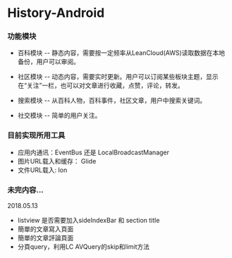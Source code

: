 # History-Android

### 功能模块
- 百科模块
-- 静态内容，需要按一定频率从LeanCloud(AWS)读取数据在本地备份，用户可以审阅。

- 社区模块
-- 动态内容，需要实时更新。用户可以订阅某些板块主题，显示在“关注”一栏，也可以对文章进行收藏，点赞，评论，转发。

- 搜索模块
-- 从百科人物，百科事件，社区文章，用户中搜索关键词。

- 社交模块
-- 简单的用户关注。

### 目前实现所用工具
- 应用内通讯：EventBus 还是 LocalBroadcastManager
- 图片URL载入和缓存： Glide
- 文件URL载入: Ion

### 未完内容...
2018.05.13
- listview 是否需要加入sideIndexBar 和 section title
- 簡單的文章寫入頁面
- 簡單的文章評論頁面
- 分頁query，利用LC AVQuery的skip和limit方法
